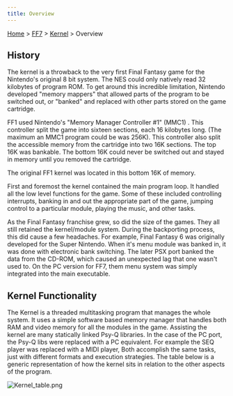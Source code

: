 ```yaml
---
title: Overview
---
```


[Home](../../Main%20Page.md.md) > [FF7](../../FF7.md) > [Kernel](../Kernel.md) > Overview

## History

The kernel is a throwback to the very first Final Fantasy game for the
Nintendo's original 8 bit system. The NES could only natively read 32
kilobytes of program ROM. To get around this incredible limitation,
Nintendo developed "memory mappers" that allowed parts of the program to
be switched out, or "banked" and replaced with other parts stored on the
game cartridge.

FF1 used Nintendo's "Memory Manager Controller \#1" (MMC1) . This
controller split the game into sixteen sections, each 16 kilobytes long.
(The maximum an MMC1 program could be was 256K). This controller also
split the accessible memory from the cartridge into two 16K sections.
The top 16K was bankable. The bottom 16K could never be switched out and
stayed in memory until you removed the cartridge.

The original FF1 kernel was located in this bottom 16K of memory.

First and foremost the kernel contained the main program loop. It
handled all the low level functions for the game. Some of these included
controlling interrupts, banking in and out the appropriate part of the
game, jumping control to a particular module, playing the music, and
other tasks.

As the Final Fantasy franchise grew, so did the size of the games. They
all still retained the kernel/module system. During the backporting
process, this did cause a few headaches. For example, Final Fantasy 6
was originally developed for the Super Nintendo. When it's menu module
was banked in, it was done with electronic bank switching. The later PSX
port banked the data from the CD-ROM, which caused an unexpected lag
that one wasn't used to. On the PC version for FF7, them menu system was
simply integrated into the main executable.

## Kernel Functionality

The Kernel is a threaded multitasking program that manages the whole
system. It uses a simple software based memory manager that handles both
RAM and video memory for all the modules in the game. Assisting the
kernel are many statically linked Psy-Q libraries. In the case of the PC
port, the Psy-Q libs were replaced with a PC equivalent. For example the
SEQ player was replaced with a MIDI player, Both accomplish the same
tasks, just with different formats and execution strategies. The table
below is a generic representation of how the kernel sits in relation to
the other aspects of the program.

![][1]

  [1]: ../../assets/Kernel%20table.png "Kernel_table.png"
